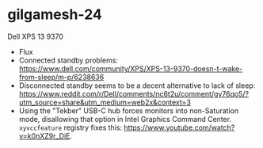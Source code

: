 # gilgamesh-24

Dell XPS 13 9370

* Flux
* Connected standby problems: <https://www.dell.com/community/XPS/XPS-13-9370-doesn-t-wake-from-sleep/m-p/6238636>
* Disconnected standby seems to be a decent alternative to lack of sleep: <https://www.reddit.com/r/Dell/comments/nc6t2u/comment/gy76qo5/?utm_source=share&utm_medium=web2x&context=3>
* Using the "Tekber" USB-C hub forces monitors into non-Saturation mode, disallowing that option in Intel Graphics Command Center. `xyvccfeature` registry fixes this: <https://www.youtube.com/watch?v=k0nXZ9r_DiE>.
